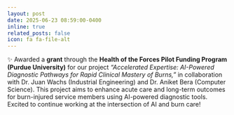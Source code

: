 ```yaml
---
layout: post
date: 2025-06-23 08:59:00-0400
inline: true
related_posts: false
icon: fa fa-file-alt
---
```


✨ Awarded a **grant** through the **Health of the Forces Pilot Funding Program (Purdue University)** for our project  *“Accelerated Expertise: AI-Powered Diagnostic Pathways for Rapid Clinical Mastery of Burns,”* in collaboration with Dr. Juan Wachs (Industrial Engineering) and Dr. Aniket Bera (Computer Science). This project aims to enhance acute care and long-term outcomes for burn-injured service members using AI-powered diagnostic tools. Excited to continue working at the intersection of AI and burn care!
